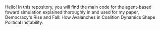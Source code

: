 Hello! In this repository, you will find the main code for the agent-based foward simulation explained thoroughly in and used for my paper, Democracy's Rise and Fall: How Avalanches in Coalition Dynamics Shape Political Instability.
